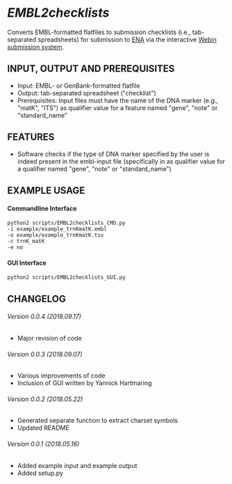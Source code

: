*EMBL2checklists*
===================
Converts EMBL-formatted flatfiles to submission checklists (i.e., tab-separated spreadsheets) for submission to [ENA](http://www.ebi.ac.uk/ena) via the interactive [Webin submission system](https://www.ebi.ac.uk/ena/submit/sra/#home).

INPUT, OUTPUT AND PREREQUISITES
-------------------------------
* Input: EMBL- or GenBank-formatted flatfile
* Output: tab-separated spreadsheet ("checklist")
* Prerequisites: Input files must have the name of the DNA marker (e.g., "matK", "ITS") as qualifier value for a feature named "gene", "note" or "standard_name"

FEATURES
--------
* Software checks if the type of DNA marker specified by the user is indeed present in the embl-input file (specifically in as qualifier value for a qualifier named "gene", "note" or "standard_name")

EXAMPLE USAGE
-------------
#### Commandline Interface
```
python2 scripts/EMBL2checklists_CMD.py
-i example/example_trnKmatK.embl
-o example/example_trnKmatK.tsv
-c trnK_matK
-e no
```
#### GUI Interface
```
python2 scripts/EMBL2checklists_GUI.py
```

CHANGELOG
---------
###### Version 0.0.4 (2018.09.17)
* Major revision of code
###### Version 0.0.3 (2018.09.07)
* Various improvements of code
* Inclusion of GUI written by Yannick Hartmaring
###### Version 0.0.2 (2018.05.22)
* Generated separate function to extract charset symbols
* Updated README
###### Version 0.0.1 (2018.05.16)
* Added example input and example output
* Added setup.py
